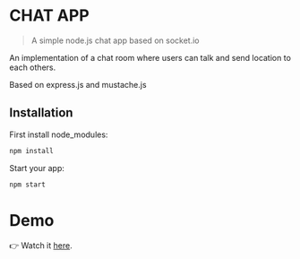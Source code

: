 # CHAT APP
> A simple node.js chat app based on socket.io

An implementation of a chat room where users can talk and send location to each others.

Based on express.js and mustache.js

## Installation

First install node_modules:
```sh
npm install
```
Start your app:
```sh
npm start
```

# Demo
👉 Watch it <a href="https://ebrahim-chat-app.herokuapp.com/">here</a>.
<br>
